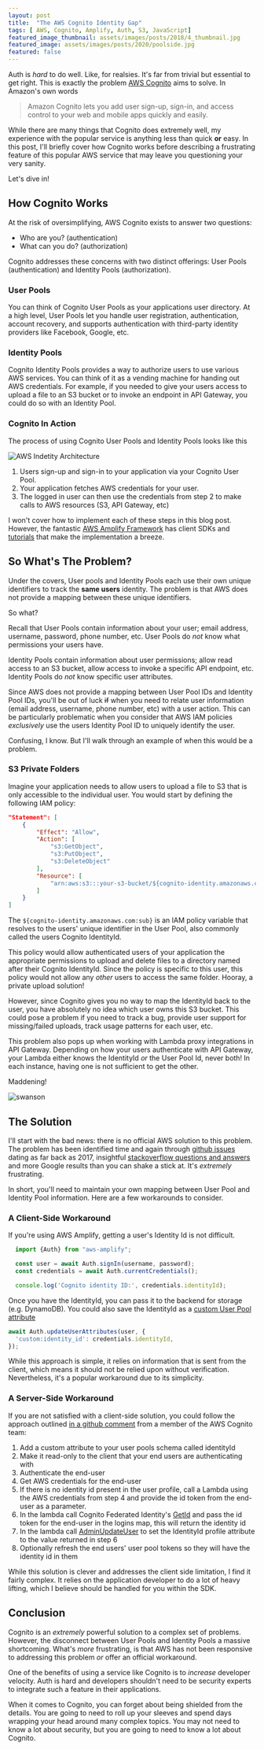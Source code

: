 ```yaml
---
layout: post
title:  "The AWS Cognito Identity Gap"
tags: [ AWS, Cognito, Amplify, Auth, S3, JavaScript]
featured_image_thumbnail: assets/images/posts/2018/4_thumbnail.jpg
featured_image: assets/images/posts/2020/poolside.jpg
featured: false
---
```


Auth is _hard_ to do well. Like, for realsies.  It's far from trivial but essential to get right.  This is exactly the problem [AWS Cognito](https://aws.amazon.com/cognito/) aims to solve. In Amazon's own words

>Amazon Cognito lets you add user sign-up, sign-in, and access control to your web and mobile apps quickly and easily.  

While there are many things that Cognito does extremely well, my experience with the popular service is anything less than quick **or** easy.  In this post, I'll briefly cover how Cognito works before describing a frustrating feature of this popular AWS service that may leave you questioning your very sanity.

Let's dive in!

## How Cognito Works

At the risk of oversimplifying, AWS Cognito exists to answer two questions:

*  Who are you? (authentication)
*  What can you do? (authorization)

Cognito addresses these concerns with two distinct offerings: User Pools (authentication) and Identity Pools (authorization).  

### User Pools

You can think of Cognito User Pools as your applications user directory.  At a high level, User Pools let you handle user registration, authentication, account recovery, and supports authentication with third-party identity providers like Facebook, Google, etc.

### Identity Pools

Cognito Identity Pools provides a way to authorize users to use various AWS services.  You can think of it as a vending machine for handing out AWS credentials.  For example, if you needed to give your users access to upload a file to an S3 bucket or to invoke an endpoint in API Gateway, you could do so with an Identity Pool.  

### Cognito In Action

The process of using Cognito User Pools and Identity Pools looks like this

![AWS Indetity Architecture](../assets/images/posts/2020/aws-identity-arch.png#center)

1. Users sign-up and sign-in to your application via your Cognito User Pool.
2. Your application fetches AWS credentials for your user.
3. The logged in user can then use the credentials from step 2 to make calls to AWS resources (S3, API Gateway, etc)

I won't cover how to implement each of these steps in this blog post.  However, the fantastic [AWS Amplify Framework](https://docs.amplify.aws/) has client SDKs and [tutorials](https://docs.amplify.aws/lib/auth/getting-started/q/platform/js) that make the implementation a breeze.

## So What's The Problem?

Under the covers, User pools and Identity Pools each use their own unique identifiers to track the **same users** identity. The problem is that AWS does not provide a mapping between these unique identifiers.

So what?

Recall that User Pools contain information about your user; email address, username, password, phone number, etc.  User Pools do _not_ know what permissions your users have.

Identity Pools contain information about user permissions; allow read access to an S3 bucket, allow access to invoke a specific API endpoint, etc.  Identity Pools do _not_ know specific user attributes.

Since AWS does not provide a mapping between User Pool IDs and Identity Pool IDs, you'll be out of luck <del>if</del> when you need to relate user information (email address, username, phone number, etc) with a user action.  This can be particularly problematic when you consider that AWS IAM policies _exclusively_ use the users Identity Pool ID to uniquely identify the user.  

Confusing, I know.  But I'll walk through an example of when this would be a problem.

### S3 Private Folders

Imagine your application needs to allow users to upload a file to S3 that is only accessible to the individual user.  You would start by defining the following IAM policy:

```JSON
"Statement": [
    {
        "Effect": "Allow",
        "Action": [
            "s3:GetObject",
            "s3:PutObject",
            "s3:DeleteObject"
        ],
        "Resource": [
            "arn:aws:s3:::your-s3-bucket/${cognito-identity.amazonaws.com:sub}/*"
        ]
    }
]
```

The `${cognito-identity.amazonaws.com:sub}` is an IAM policy variable that resolves to the users' unique identifier in the User Pool, also commonly called the users Cognito IdentityId.  

This policy would allow authenticated users of your application the appropriate permissions to upload and delete files to a directory named after their Cognito IdentityId.  Since the policy is specific to this user, this policy would not allow any _other_ users to access the same folder.  Hooray, a private upload solution!

However, since Cognito gives you no way to map the IdentityId back to the user, you have absolutely no idea which user owns this S3 bucket.  This could pose a problem if you need to track a bug, provide user support for missing/failed uploads, track usage patterns for each user, etc.  

This problem also pops up when working with Lambda proxy integrations in API Gateway.  Depending on how your users authenticate with API Gateway, your Lambda either knows the IdentityId _or_ the User Pool Id, never both!  In each instance, having one is not sufficient to get the other.

Maddening!

![swanson](https://media.giphy.com/media/ZQBH5pvoyiZSE/giphy.gif#center)

## The Solution

I'll start with the bad news: there is no official AWS solution to this problem.  The problem has been identified time and again through [github issues](https://github.com/aws-amplify/amplify-js/issues/54) dating as far back as 2017, insightful [stackoverflow questions and answers](https://stackoverflow.com/questions/42386180/aws-lambda-api-gateway-with-cognito-how-to-use-identityid-to-access-and-update) and more Google results than you can shake a stick at.  It's _extremely_ frustrating.

In short, you'll need to maintain your own mapping between User Pool and Identity Pool information.  Here are a few workarounds to consider.

### A Client-Side Workaround

If you're using AWS Amplify, getting a user's Identity Id is not difficult.

```JavaScript
  import {Auth} from "aws-amplify";

  const user = await Auth.signIn(username, password);
  const credentials = await Auth.currentCredentials();

  console.log('Cognito identity ID:', credentials.identityId);
```

Once you have the IdentityId, you can pass it to the backend for storage (e.g. DynamoDB).  You could also save the IdentityId as a [custom User Pool attribute](https://docs.aws.amazon.com/cognito/latest/developerguide/user-pool-settings-attributes.html)

```JavaScript
await Auth.updateUserAttributes(user, {
  'custom:identity_id': credentials.identityId,
});
```

While this approach is simple, it relies on information that is sent from the client, which means it should not be relied upon without verification.  Nevertheless, it's a popular workaround due to its simplicity.

### A Server-Side Workaround

If you are not satisfied with a client-side solution, you could follow the approach outlined [in a github comment](https://github.com/aws-amplify/amplify-js/issues/54#issuecomment-434401406) from a member of the AWS Cognito team:

1. Add a custom attribute to your user pools schema called identityId
2. Make it read-only to the client that your end users are authenticating with
3. Authenticate the end-user
4. Get AWS credentials for the end-user
5. If there is no identity id present in the user profile, call a Lambda using the AWS credentials from step 4 and provide the id token from the end-user as a parameter.
6. In the lambda call Cognito Federated Identity's [GetId](https://docs.aws.amazon.com/cognitoidentity/latest/APIReference/API_GetId.html) and pass the id token for the end-user in the logins map, this will return the identity id
7. In the lambda call [AdminUpdateUser](https://docs.aws.amazon.com/cognito-user-identity-pools/latest/APIReference/API_AdminUpdateUserAttributes.html) to set the IdentityId profile attribute to the value returned in step 6
8. Optionally refresh the end users' user pool tokens so they will have the identity id in them


While this solution is clever and addresses the client side limitation, I find it fairly complex.  It relies on the application developer to do a lot of heavy lifting, which I believe should be handled for you within the SDK.

## Conclusion

Cognito is an _extremely_ powerful solution to a complex set of problems.  However, the disconnect between User Pools and Identity Pools a massive shortcoming.  What's _more_ frustrating, is that AWS has not been responsive to addressing this problem _or_ offer an official workaround.

One of the benefits of using a service like Cognito is to *increase* developer velocity.  Auth is hard and developers shouldn't need to be security experts to integrate such a feature in their applications.  

When it comes to Cognito, you can forget about being shielded from the details.  You are going to need to roll up your sleeves and spend days wrapping your head around many complex topics. You may not need to know a lot about security, but you are going to need to know a lot about Cognito.
